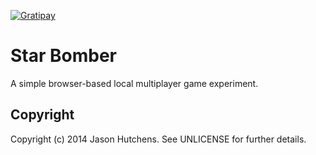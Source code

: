 [![Gratipay](https://img.shields.io/gratipay/Kranzky.svg)](https://gratipay.com/Kranzky/)

Star Bomber
===========

A simple browser-based local multiplayer game experiment.

Copyright
---------

Copyright (c) 2014 Jason Hutchens. See UNLICENSE for further details.
